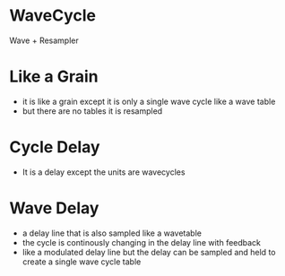 # WaveCycle
Wave + Resampler

# Like a Grain
* it is like a grain except it is only a  single wave cycle like a wave table
* but there are no tables it is resampled

# Cycle Delay
* It is a delay except the units are wavecycles

# Wave Delay
* a delay line that is also sampled like a wavetable
* the cycle is continously changing in the delay line with feedback
* like a modulated delay line but the delay can be sampled and held to create a single wave cycle table




